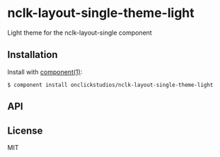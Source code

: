 
# nclk-layout-single-theme-light

  Light theme for the nclk-layout-single component

## Installation

  Install with [component(1)](http://component.io):

    $ component install onclickstudios/nclk-layout-single-theme-light

## API



## License

  MIT
